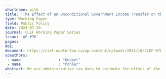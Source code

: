 ```yaml
---
shortname: witb
title: 'The Effect of an Unconditional Government Income Transfer on the Labour Supply of Low-Income Workers'
type: Working Paper
field: Public Policy
date: 2024-07-29
journal: CLEF Working Paper Series
issue: 'WP #76'
pages:
doi:
document: https://clef.uwaterloo.ca/wp-content/uploads/2024/10/CLEF-076-2024.pdf
coauthors:
 - name                 : "Koebel"
 - name                 : "Pohler"
abstract: We use administrative tax data to estimate the effect of the Working Income Tax Benefit (WITB) on the labour supply of single, low-income workers in Canada. Our analytical approach exploits low knowledge of the program, which has two important implications for our research design and identification strategy. First, low program knowledge allows us to treat WITB as an unconditional income transfer. Second, it generates variation in benefit receipt both between and within eligible tax filers over time. We find that benefit receipt has a robust positive effect on employment for single low-income workers, suggesting the additional income helps workers remain attached to the labour market. We also find that WITB receipt reduces labour supply at the intensive margin of work. The positive extensive margin and negative intensive margin results are consistent with a labour-leisure choice model that incorporates the fixed costs associated with working.
---
```



